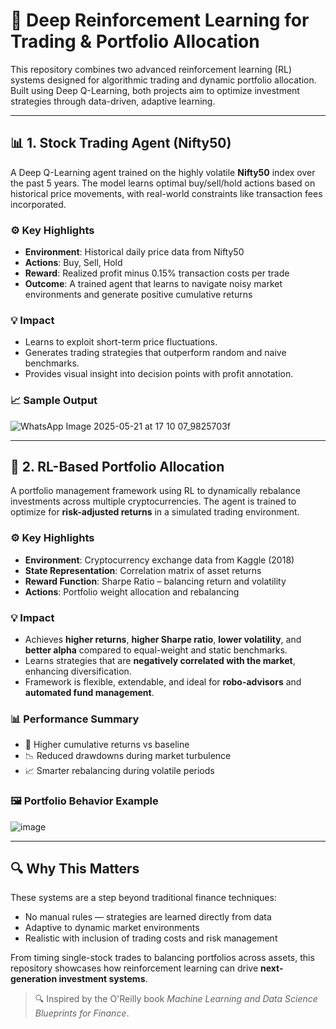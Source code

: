 # 🧠 Deep Reinforcement Learning for Trading & Portfolio Allocation

This repository combines two advanced reinforcement learning (RL) systems designed for algorithmic trading and dynamic portfolio allocation. Built using Deep Q-Learning, both projects aim to optimize investment strategies through data-driven, adaptive learning.

---

## 📊 1. Stock Trading Agent (Nifty50)

A Deep Q-Learning agent trained on the highly volatile **Nifty50** index over the past 5 years. The model learns optimal buy/sell/hold actions based on historical price movements, with real-world constraints like transaction fees incorporated.

### ⚙️ Key Highlights

- **Environment**: Historical daily price data from Nifty50
- **Actions**: Buy, Sell, Hold
- **Reward**: Realized profit minus 0.15% transaction costs per trade
- **Outcome**: A trained agent that learns to navigate noisy market environments and generate positive cumulative returns

### 💡 Impact

- Learns to exploit short-term price fluctuations.
- Generates trading strategies that outperform random and naive benchmarks.
- Provides visual insight into decision points with profit annotation.

### 📈 Sample Output

![WhatsApp Image 2025-05-21 at 17 10 07_9825703f](https://github.com/user-attachments/assets/c97c53ba-acad-499c-bf1b-b7cc18c46976)

---

## 💼 2. RL-Based Portfolio Allocation

A portfolio management framework using RL to dynamically rebalance investments across multiple cryptocurrencies. The agent is trained to optimize for **risk-adjusted returns** in a simulated trading environment.

### ⚙️ Key Highlights

- **Environment**: Cryptocurrency exchange data from Kaggle (2018)
- **State Representation**: Correlation matrix of asset returns
- **Reward Function**: Sharpe Ratio – balancing return and volatility
- **Actions**: Portfolio weight allocation and rebalancing

### 💡 Impact

- Achieves **higher returns**, **higher Sharpe ratio**, **lower volatility**, and **better alpha** compared to equal-weight and static benchmarks.
- Learns strategies that are **negatively correlated with the market**, enhancing diversification.
- Framework is flexible, extendable, and ideal for **robo-advisors** and **automated fund management**.

### 📊 Performance Summary

- 🚀 Higher cumulative returns vs baseline
- 📉 Reduced drawdowns during market turbulence
- 📈 Smarter rebalancing during volatile periods

### 🖼️ Portfolio Behavior Example

![image](https://github.com/user-attachments/assets/86860498-9e7f-4dcd-ae22-9dc466f40dbe)


---

## 🔍 Why This Matters

These systems are a step beyond traditional finance techniques:

- No manual rules — strategies are learned directly from data
- Adaptive to dynamic market environments
- Realistic with inclusion of trading costs and risk management

From timing single-stock trades to balancing portfolios across assets, this repository showcases how reinforcement learning can drive **next-generation investment systems**.

> 🔍 Inspired by the O'Reilly book *Machine Learning and Data Science Blueprints for Finance*.
